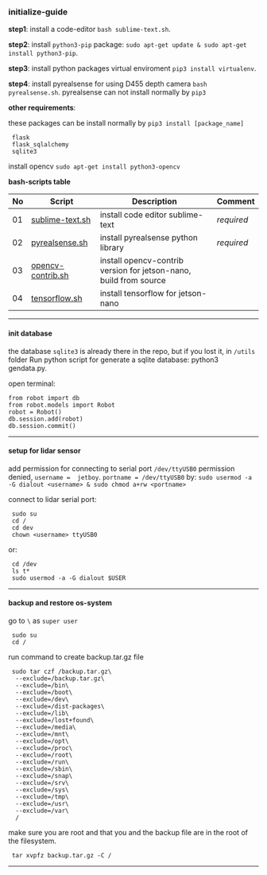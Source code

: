 ### initialize-guide

**step1**: install a code-editor `bash sublime-text.sh`.

**step2**: install `python3-pip` package: `sudo apt-get update & sudo apt-get install python3-pip`.

**step3**: install python packages virtual enviroment `pip3 install virtualenv`.

**step4**: install pyrealsense for using D455 depth camera `bash pyrealsense.sh`. pyrealsense can not install normally by `pip3`

**other requirements**:

these packages can be install normally by `pip3 install [package_name]`

     flask
     flask_sqlalchemy
     sqlite3

install opencv `sudo apt-get install python3-opencv`

**bash-scripts table**

|No|Script|Description|Comment|
|---|---|---|---|
|01|[sublime-text.sh](/sublime-text.sh)|install code editor sublime-text|*required*|
|02|[pyrealsense.sh](/pyrealsense.sh)|install pyrealsense python library|*required*|
|03|[opencv-contrib.sh](/opencv-contrib.sh)|install opencv-contrib version for jetson-nano, build from source||
|04|[tensorflow.sh](/tensorflow.sh)|install tensorflow for jetson-nano||
______

#### init database

the database `sqlite3` is already there in the repo, but if you lost it, in `/utils` folder Run python script for generate a sqlite database: python3 gendata.py.

open terminal:

	from robot import db
	from robot.models import Robot
	robot = Robot()
	db.session.add(robot)
	db.session.commit()
______

#### setup for lidar sensor

add permission for connecting to serial port `/dev/ttyUSB0` permission denied, `username =  jetboy`. `portname = /dev/ttyUSB0` by: `sudo usermod -a -G dialout <username> & sudo chmod a+rw <portname>`

connect to lidar serial port:

     sudo su
     cd /
     cd dev
     chown <username> ttyUSB0

or:

     cd /dev
     ls t*
     sudo usermod -a -G dialout $USER
______

#### backup and restore os-system

go to `\` as `super user`

     sudo su
     cd /

run command to create backup.tar.gz file

     sudo tar czf /backup.tar.gz\
      --exclude=/backup.tar.gz\
      --exclude=/bin\
      --exclude=/boot\
      --exclude=/dev\
      --exclude=/dist-packages\
      --exclude=/lib\
      --exclude=/lost+found\
      --exclude=/media\
      --exclude=/mnt\
      --exclude=/opt\
      --exclude=/proc\
      --exclude=/root\
      --exclude=/run\
      --exclude=/sbin\
      --exclude=/snap\
      --exclude=/srv\
      --exclude=/sys\
      --exclude=/tmp\
      --exclude=/usr\
      --exclude=/var\
      /

make sure you are root and that you and the backup file are in the root of the filesystem.

     tar xvpfz backup.tar.gz -C /
      
______